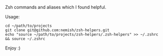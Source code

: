 Zsh commands and aliases which I found helpful.

Usage:

```
cd ~/path/to/projects
git clone git@github.com:nemish/zsh-helpers.git
echo "source ~/path/to/projects/zsh-helpers/.zsh-helpers" >> ~/.zshrc && source ~/.zshrc
```

Enjoy :)
